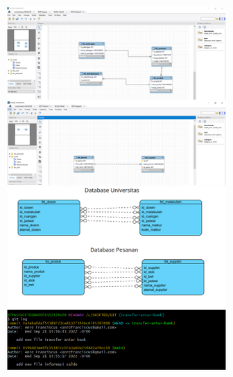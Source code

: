 ![image.PNG]( soal1erd.PNG )
![image.PNG]( soal2erd.PNG )
![image.PNG]( soal3erd.PNG )
![image.PNG]( repo-mobil-banking.PNG )